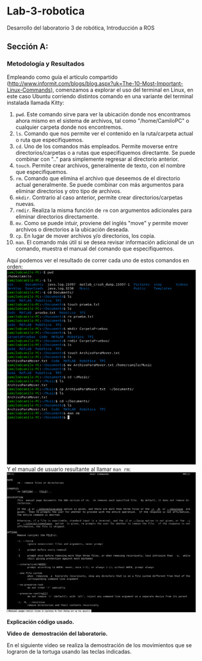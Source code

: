 # Lab-3-robotica
Desarrollo del laboratorio 3 de robótica, Introducción a ROS

## Sección A:
### Metodología y Resultados
Empleando como guía el artículo compartido (http://www.informit.com/blogs/blog.aspx?uk=The-10-Most-Important-Linux-Commands), comenzamos a explorar el uso del terminal en Linux, en este caso Ubuntu corriendo distintos comando en una variante del terminal instalada llamada Kitty:
1. `pwd`. Este comando sirve  para ver la ubicación donde nos encontramos ahora mismo en el sistema de archivos, tal como "/home/CamiloPC" o cualquier carpeta donde nos encontremos.
2. `ls`. Comando que nos permite ver el contenido en la ruta/carpeta actual o ruta que especifiquemos.
3. `cd`. Uno de los comandos más empleados. Permite moverse entre directorios/carpetas o a rutas que especifiquemos directamte. Se puede combinar con ".." para simplemente regresar al directorio anterior.
4. `touch`. Permite crear archivos, generalmente de texto, con el nombre que especifiquemos.
5. `rm`. Comando que elimina el archivo que deseemos de el directorio actual generalmente. Se puede combinar con más argumentos para eliminar directorios y otro tipo de archivos.
6. `mkdir`. Contrario al caso anterior, permite crear directorios/carpetas nuevas.
7. `rmdir`. Realiza la misma función de `rm` con argumentos adicionales para eliminar directorios directamente.
8. `mv`. Como se puede intuir, proviene del inglés "move" y permite mover archivos o directorios a la ubicación deseada.
9. `cp`. En lugar de mover archivos y/o directorios, los copia.
10. `man`. El comando más útil si se desea revisar información adicional de un comando, muestra el manual del comando que especifiquemos.
 
Aquí podemos ver el resultado de correr cada uno de estos comandos en orden:
![Screenshot from 2022-04-07 18-42-22](https://github.com/santiagosanchez2000/Lab-3-robotica/blob/main/imagen%20de%20comandos%201.png)
Y el manual de usuario resultante al llamar `man rm`:
![Screenshot from 2022-04-07 18-42-11](https://github.com/santiagosanchez2000/Lab-3-robotica/blob/main/imagen%20de%20comandos%202.png)


<p><strong>Explicaci&oacute;n c&oacute;digo usado.</strong></p>

<p><strong>Video de &nbsp;demostraci&oacute;n del laboratorio.</strong></p>
<p>En el siguiente video se realiza la demostraci&oacute;n de los movimientos que se lograron de la tortuga usando las teclas indicadas.</p>
